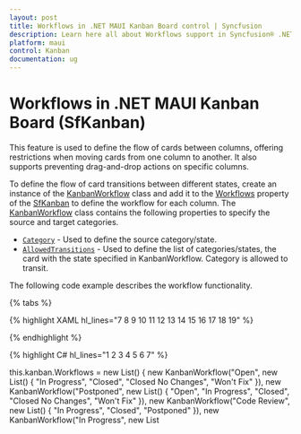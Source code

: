 ```yaml
---
layout: post
title: Workflows in .NET MAUI Kanban Board control | Syncfusion
description: Learn here all about Workflows support in Syncfusion® .NET MAUI Kanban Board (SfKanban) control and more.
platform: maui
control: Kanban
documentation: ug
---
```


# Workflows in .NET MAUI Kanban Board (SfKanban)

This feature is used to define the flow of cards between columns, offering restrictions when moving cards from one column to another. It also supports preventing drag-and-drop actions on specific columns.

To define the flow of card transitions between different states, create an instance of the [KanbanWorkflow](https://help.syncfusion.com/cr/maui/Syncfusion.Maui.Kanban.KanbanWorkflow.html) class and add it to the [Workflows](https://help.syncfusion.com/cr/maui/Syncfusion.Maui.Kanban.SfKanban.html#Syncfusion_Maui_Kanban_SfKanban_Workflows) property of the [SfKanban](https://help.syncfusion.com/cr/maui/Syncfusion.Maui.Kanban.SfKanban.html) to define the workflow for each column. The [KanbanWorkflow](https://help.syncfusion.com/cr/maui/Syncfusion.Maui.Kanban.KanbanWorkflow.html) class contains the following properties to specify the source and target categories.

* [`Category`](https://help.syncfusion.com/cr/maui/Syncfusion.Maui.Kanban.KanbanWorkflow.html#Syncfusion_Maui_Kanban_KanbanWorkflow_Category) - Used to define the source category/state.
* [`AllowedTransitions`](https://help.syncfusion.com/cr/maui/Syncfusion.Maui.Kanban.KanbanWorkflow.html#Syncfusion_Maui_Kanban_KanbanWorkflow_AllowedTransitions) - Used to define the list of categories/states, the card with the state specified in KanbanWorkflow. Category is allowed to transit.

The following code example describes the workflow functionality.

{% tabs %}

{% highlight XAML hl_lines="7 8 9 10 11 12 13 14 15 16 17 18 19" %}

<Grid>
        <Grid.BindingContext>
            <local:ViewModel />
        </Grid.BindingContext>
        <kanban:SfKanban x:Name="kanban"
                         AutoGenerateColumns="False"
                         ItemsSource="{Binding Cards}">
            <kanban:KanbanColumn Title="To Do"
                                 Categories="Open,Postponed"
                                 MinimumLimit="5"
                                 MaximumLimit="15" />
            <kanban:KanbanColumn Title="In Progress"
                                 Categories="In Progress"
                                 MinimumLimit="3"
                                 MaximumLimit="8" />
            <kanban:KanbanColumn Title="Code Review"
                                 Categories="Code Review"
                                 MinimumLimit="5"
                                 MaximumLimit="10" />
            <kanban:KanbanColumn Title="Done"
                                 Categories="Closed,Closed No Changes,Won't Fix"
                                 MinimumLimit="8" />
        </kanban:SfKanban>
    </Grid>

{% endhighlight %}

{% highlight C# hl_lines="1 2 3 4 5 6 7" %}

this.kanban.Workflows = new List<KanbanWorkflow>()
{
    new KanbanWorkflow("Open", new List<object>() { "In Progress", "Closed", "Closed No Changes", "Won't Fix" }),
    new KanbanWorkflow("Postponed", new List<object>() { "Open", "In Progress", "Closed", "Closed No Changes", "Won't Fix" }),
    new KanbanWorkflow("Code Review", new List<object>() { "In Progress", "Closed", "Postponed" }),
    new KanbanWorkflow("In Progress", new List<object>() { "Code Review", "Postponed" }),
};

{% endhighlight %}

{% highlight C# tabtitle="ViewModel.cs" %}

public class ViewModel
{
    #region Constructor

    /// <summary>
    /// Initializes a new instance of the <see cref="ViewModel"/> class.
    /// </summary>
    public ViewModel()
    {
        this.Cards = this.GetCardDetails();
    }

    #endregion

    #region Properties

    /// <summary>
    /// Gets or sets the collection of <see cref="KanbanModel"/> objects representing cards in various stages.
    /// </summary>
    public ObservableCollection<KanbanModel> Cards { get; set; }

    #endregion

    #region Private methods

    /// <summary>
    /// Represents the retrieval of a collection of predefined Kanban task cards.
    /// </summary>
    /// <returns>An observable collection of <see cref="KanbanModel"/> instances.</returns>
    private ObservableCollection<KanbanModel> GetCardDetails()
    {
        Assembly assemblyName = typeof(SfImageSourceConverter).GetTypeInfo().Assembly;
        var cardsDetails = new ObservableCollection<KanbanModel>();

        cardsDetails.Add(new KanbanModel()
        {
            ID = 1,
            Title = "iOS - 1",
            ImageURL = assemblyName + ".people_circle1.png",
            Category = "Open",
            Description = "Analyze customer requirements.",
            IndicatorFill = Colors.Red,
            Tags = new List<string> { "Bug", "Customer", "Release Bug" }
        });

        cardsDetails.Add(new KanbanModel()
        {
            ID = 6,
            Title = "Xamarin - 6",
            ImageURL = assemblyName + ".people_circle2.png",
            Category = "Open",
            Description = "Show the retrieved data from the server in Grid control.",
            IndicatorFill = Colors.Red,
            Tags = new List<string> { "Bug", "Customer", "Breaking Issue" }
        });

        cardsDetails.Add(new KanbanModel()
        {
            ID = 3,
            Title = "iOS - 3",
            ImageURL = assemblyName + ".people_circle3.png",
            Category = "Postponed",
            Description = "Fix the filtering issues reported in Safari.",
            IndicatorFill = Colors.Red,
            Tags = new List<string> { "Bug", "Customer", "Breaking Issue" }
        });

        cardsDetails.Add(new KanbanModel()
        {
            ID = 11,
            Title = "iOS - 21",
            ImageURL = assemblyName + ".people_circle4.png",
            Category = "Postponed",
            Description = "Add input validation for editing.",
            IndicatorFill = Colors.Red,
            Tags = new List<string> { "Bug", "Customer", "Breaking Issue" }
        });

        cardsDetails.Add(new KanbanModel()
        {
            ID = 15,
            Title = "Android - 15",
            Category = "Open",
            ImageURL = assemblyName + ".people_circle5.png",
            Description = "Arrange web meetings for customers.",
            IndicatorFill = Colors.Red,
            Tags = new List<string> { "Story", "Kanban" }
        });

        cardsDetails.Add(new KanbanModel()
        {
            ID = 3,
            Title = "Android - 3",
            Category = "Code Review",
            ImageURL = assemblyName + ".people_circle6.png",
            Description = "API Improvements.",
            IndicatorFill = Colors.Purple,
            Tags = new List<string> { "Bug", "Customer" }
        });

        cardsDetails.Add(new KanbanModel()
        {
            ID = 4,
            Title = "UWP - 4",
            ImageURL = assemblyName + ".people_circle7.png",
            Category = "Code Review",
            Description = "Enhance editing functionality.",
            IndicatorFill = Colors.Brown,
            Tags = new List<string> { "Story", "Kanban" }
        });

        cardsDetails.Add(new KanbanModel()
        {
            ID = 9,
            Title = "Xamarin - 9",
            ImageURL = assemblyName + ".people_circle8.png",
            Category = "Code Review",
            Description = "Improve application's performance.",
            IndicatorFill = Colors.Orange,
            Tags = new List<string> { "Story", "Kanban" }
        });

        cardsDetails.Add(new KanbanModel()
        {
            ID = 13,
            Title = "UWP - 13",
            ImageURL = assemblyName + ".people_circle9.png",
            Category = "In Progress",
            Description = "Add responsive support to applications.",
            IndicatorFill = Colors.Brown,
            Tags = new List<string> { "Story", "Kanban" }
        });

        cardsDetails.Add(new KanbanModel()
        {
            ID = 17,
            Title = "Xamarin - 17",
            Category = "In Progress",
            ImageURL = assemblyName + ".people_circle10.png",
            Description = "Fix the issues reported in the IE browser.",
            IndicatorFill = Colors.Brown,
            Tags = new List<string> { "Bug", "Customer" }
        });

        cardsDetails.Add(new KanbanModel()
        {
            ID = 21,
            Title = "Xamarin - 21",
            Category = "In Progress",
            ImageURL = assemblyName + ".people_circle11.png",
            Description = "Improve the performance of editing functionality.",
            IndicatorFill = Colors.Purple,
            Tags = new List<string> { "Bug", "Customer" }
        });

        cardsDetails.Add(new KanbanModel()
        {
            ID = 19,
            Title = "iOS - 19",
            Category = "In Progress",
            ImageURL = assemblyName + ".people_circle12.png",
            Description = "Fix the issues reported by the customer.",
            IndicatorFill = Colors.Purple,
            Tags = new List<string> { "Bug" }
        });

        cardsDetails.Add(new KanbanModel()
        {
            ID = 8,
            Title = "Android",
            Category = "Code Review",
            ImageURL = assemblyName + ".people_circle13.png",
            Description = "Check login page validation.",
            IndicatorFill = Colors.Brown,
            Tags = new List<string> { "Feature" }
        });

        cardsDetails.Add(new KanbanModel()
        {
            ID = 24,
            Title = "UWP - 24",
            ImageURL = assemblyName + ".people_circle14.png",
            Category = "In Progress",
            Description = "Test editing functionality.",
            IndicatorFill = Colors.Orange,
            Tags = new List<string> { "Feature", "Customer", "Release" }
        });

        cardsDetails.Add(new KanbanModel()
        {
            ID = 20,
            Title = "iOS - 20",
            Category = "In Progress",
            ImageURL = assemblyName + ".people_circle15.png",
            Description = "Fix the issues reported in data binding.",
            IndicatorFill = Colors.Red,
            Tags = new List<string> { "Feature", "Release" }
        });

        cardsDetails.Add(new KanbanModel()
        {
            ID = 12,
            Title = "Xamarin - 12",
            Category = "In Progress",
            ImageURL = assemblyName + ".people_circle16.png",
            Description = "Test editing functionality.",
            IndicatorFill = Colors.Red,
            Tags = new List<string> { "Feature", "Release" }
        });

        cardsDetails.Add(new KanbanModel()
        {
            ID = 11,
            Title = "iOS - 11",
            Category = "In Progress",
            ImageURL = assemblyName + ".people_circle17.png",
            Description = "Check filtering validation.",
            IndicatorFill = Colors.Red,
            Tags = new List<string> { "Feature", "Release" }
        });

        cardsDetails.Add(new KanbanModel()
        {
            ID = 13,
            Title = "UWP - 13",
            ImageURL = assemblyName + ".people_circle18.png",
            Category = "Closed",
            Description = "Fix cannot open user's default database SQL error.",
            IndicatorFill = Colors.Purple,
            Tags = new List<string> { "Bug", "Internal", "Release" }
        });

        cardsDetails.Add(new KanbanModel()
        {
            ID = 14,
            Title = "Android - 14",
            Category = "Closed",
            ImageURL = assemblyName + ".people_circle19.png",
            Description = "Arrange a web meeting with the customer to get the login page requirement.",
            IndicatorFill = Colors.Red,
            Tags = new List<string> { "Feature" }
        });

        cardsDetails.Add(new KanbanModel()
        {
            ID = 15,
            Title = "Xamarin - 15",
            Category = "Closed",
            ImageURL = assemblyName + ".people_circle20.png",
            Description = "Login page validation.",
            IndicatorFill = Colors.Red,
            Tags = new List<string> { "Bug" }
        });

        cardsDetails.Add(new KanbanModel()
        {
            ID = 16,
            Title = "Xamarin - 16",
            ImageURL = assemblyName + ".people_circle21.png",
            Category = "Closed",
            Description = "Test the application in the IE browser.",
            IndicatorFill = Colors.Purple,
            Tags = new List<string> { "Bug" }
        });

        cardsDetails.Add(new KanbanModel()
        {
            ID = 20,
            Title = "UWP - 20",
            ImageURL = assemblyName + ".people_circle22.png",
            Category = "Closed",
            Description = "Analyze stored procedure.",
            IndicatorFill = Colors.Brown,
            Tags = new List<string> { "CustomSample", "Customer", "Incident" }
        });

        cardsDetails.Add(new KanbanModel()
        {
            ID = 21,
            Title = "Android - 21",
            Category = "Closed",
            ImageURL = assemblyName + ".people_circle23.png",
            Description = "Arrange a web meeting with the customer to get editing requirements.",
            IndicatorFill = Colors.Orange,
            Tags = new List<string> { "Story", "Improvement" }
        });

        return cardsDetails;
    }

    #endregion
}

{% endhighlight %}

{% endtabs %}

![workflow-in-maui-kanban](images/workflow/workflow-in-maui-kanban.gif)

By following the code snippet, you will notice that the card picked from the `In Progress` state is not allowed to be dropped in the `Open` state because we have defined that the card can only move from the `In Progress` state to the `Code Review`, and `Postponed` states, and not to any other states.
